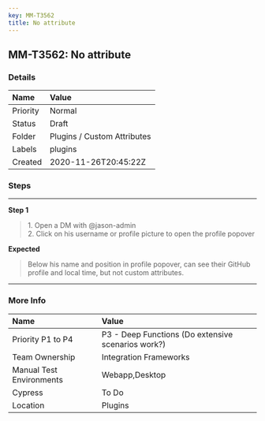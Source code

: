 ```yaml
---
key: MM-T3562
title: No attribute
---
```


## MM-T3562: No attribute

### Details

| Name     | Value                       |
| :------- | :-------------------------- |
| Priority | Normal                      |
| Status   | Draft                       |
| Folder   | Plugins / Custom Attributes |
| Labels   | plugins                     |
| Created  | 2020-11-26T20:45:22Z        |

### Steps

<hr/>

**Step 1**

> <article>1. Open a DM with @jason-admin<br />2. Click on his username or profile picture to open the profile popover</article>

**Expected**

> <article>Below his name and position in profile popover, can see their GitHub profile and local time, but not custom attributes.</article>

<hr/>

### More Info

| Name                     | Value                                              |
| :----------------------- | :------------------------------------------------- |
| Priority P1 to P4        | P3 - Deep Functions (Do extensive scenarios work?) |
| Team Ownership           | Integration Frameworks                             |
| Manual Test Environments | Webapp,Desktop                                     |
| Cypress                  | To Do                                              |
| Location                 | Plugins                                            |
